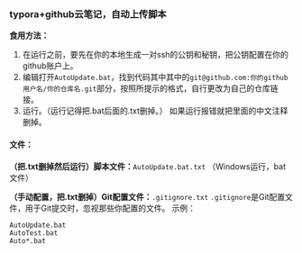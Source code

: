 ### typora+github云笔记，自动上传脚本

**食用方法：**

1. 在运行之前，要先在你的本地生成一对ssh的公钥和秘钥，把公钥配置在你的github账户上。
2. 编辑打开`AutoUpdate.bat`，找到代码其中其中的`git@github.com:你的github用户名/你的仓库名.git`部分，按照所提示的格式，自行更改为自己的仓库链接。
3. 运行。（运行记得把.bat后面的.txt删掉。）
	如果运行报错就把里面的中文注释删掉。

#### 文件：

**（把.txt删掉然后运行）脚本文件：**`AutoUpdate.bat.txt`	（Windows运行，bat文件）

**（手动配置，把.txt删掉）Git配置文件：**`.gitignore.txt`
`.gitignore`是Git配置文件，用于Git提交时，忽视那些你配置的文件。
示例：

```
AutoUpdate.bat
AutoTest.bat
Auto*.bat
```



